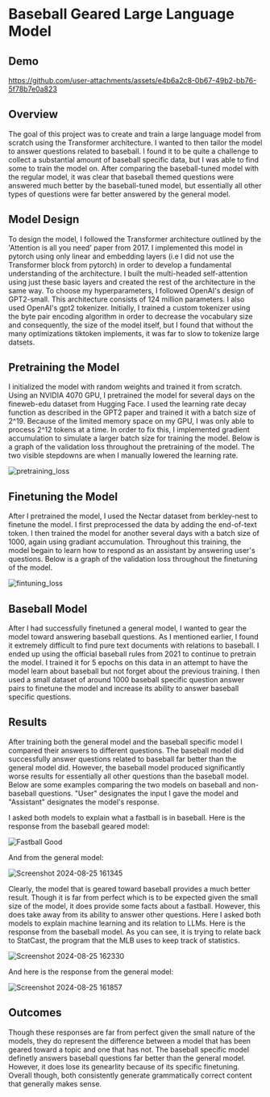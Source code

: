 # Baseball Geared Large Language Model

## Demo
https://github.com/user-attachments/assets/e4b6a2c8-0b67-49b2-bb76-5f78b7e0a823

## Overview
The goal of this project was to create and train a large language model from scratch using the Transformer architecture. I wanted to then tailor the model to answer questions related to baseball. I found it to be quite a challenge to collect a substantial amount of baseball specific data, but I was able to find some to train the model on. After comparing the baseball-tuned model with the regular model, it was clear that baseball themed questions were answered much better by the baseball-tuned model, but essentially all other types of questions were far better answered by the general model. 

## Model Design
To design the model, I followed the Transformer architecture outlined by the 'Attention is all you need' paper from 2017. I implemented this model in pytorch using only linear and embedding layers (i.e I did not use the Transformer block from pytorch) in order to develop a fundamental understanding of the architecture. I built the multi-headed self-attention using just these basic layers and created the rest of the architecture in the same way. To choose my hyperparameters, I followed OpenAI's design of GPT2-small. This architecture consists of 124 million parameters. I also used OpenAI's gpt2 tokenizer. Initially, I trained a custom tokenizer using the byte pair encoding algorithm in order to decrease the vocabulary size and consequently, the size of the model itself, but I found that without the many optimizations tiktoken implements, it was far to slow to tokenize large datsets.

## Pretraining the Model
I initialized the model with random weights and trained it from scratch. Using an NVIDIA 4070 GPU, I pretrained the model for several days on the fineweb-edu dataset from Hugging Face. I used the learning rate decay function as described in the GPT2 paper and trained it with a batch size of 2^19. Because of the limited memory space on my GPU, I was only able to process 2^12 tokens at a time. In order to fix this, I implemented gradient accumulation to simulate a larger batch size for training the model. Below is a graph of the validation loss throughout the pretraining of the model. The two visible stepdowns are when I manually lowered the learning rate.

![pretraining_loss](https://github.com/user-attachments/assets/1943d27e-6b54-4abf-b424-5708b302df47)

## Finetuning the Model
After I pretrained the model, I used the Nectar dataset from berkley-nest to finetune the model. I first preprocessed the data by adding the end-of-text token. I then trained the model for another several days with a batch size of 1000, again using gradiant accumulation. Throughout this training, the model begain to learn how to respond as an assistant by answering user's questions. Below is a graph of the validation loss throughout the finetuning of the model.

![fintuning_loss](https://github.com/user-attachments/assets/a16ad6e1-c5ac-4cd0-82be-36974755580d)

## Baseball Model
After I had successfully finetuned a general model, I wanted to gear the model toward answering baseball questions. As I mentioned earlier, I found it extremely difficult to find pure text documents with relations to baseball. I ended up using the official baseball rules from 2021 to continue to pretrain the model. I trained it for 5 epochs on this data in an attempt to have the model learn about baseball but not forget about the previous training. I then used a small dataset of around 1000 baseball specific question answer pairs to finetune the model and increase its ability to answer baseball specific questions.

## Results
After training both the general model and the baseball specific model I compared their answers to different questions. The baseball model did successfully answer questions related to baseball far better than the general model did. However, the baseball model produced significantly worse results for essentially all other questions than the baseball model. Below are some examples comparing the two models on baseball and non-baseball questions. "User" designates the input I gave the model and "Assistant" designates the model's response.

I asked both models to explain what a fastball is in baseball. Here is the response from the baseball geared model:

![Fastball Good](https://github.com/user-attachments/assets/57e889fb-4e01-408b-82de-395289ca269f)

And from the general model:

![Screenshot 2024-08-25 161345](https://github.com/user-attachments/assets/e1804649-ce05-4df5-9528-4cd732c9e307)

Clearly, the model that is geared toward baseball provides a much better result. Though it is far from perfect which is to be expected given the small size of the model, it does provide some facts about a fastball. However, this does take away from its ability to answer other questions. Here I asked both models to explain machine learning and its relation to LLMs. Here is the response from the baseball model. As you can see, it is trying to relate back to StatCast, the program that the MLB uses to keep track of statistics.

![Screenshot 2024-08-25 162330](https://github.com/user-attachments/assets/3b1b1047-28d8-4cad-b362-759310c45c4c)

And here is the response from the general model:

![Screenshot 2024-08-25 161857](https://github.com/user-attachments/assets/fb05d0f2-5278-4cb0-a5f5-c20196e0e4a8)


## Outcomes
Though these responses are far from perfect given the small nature of the models, they do represent the difference between a model that has been geared toward a topic and one that has not. The baseball specific model definetly answers baseball questions far better than the general model. However, it does lose its genearlity because of its specific finetuning. Overall though, both consistently generate grammatically correct content that generally makes sense.
